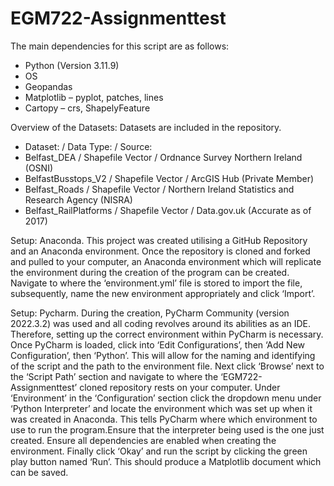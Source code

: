 # EGM722-Assignmenttest
The main dependencies for this script are as follows: 
-	Python (Version 3.11.9)
-	OS
-	Geopandas
-	Matplotlib – pyplot, patches, lines
-	Cartopy – crs, ShapelyFeature


Overview of the Datasets:
Datasets are included in the repository.
- Dataset:		/ 				Data Type:			/		Source:
- Belfast_DEA	/ 				Shapefile Vector 	/		Ordnance Survey Northern Ireland (OSNI)
- BelfastBusstops_V2	/		Shapefile Vector	/		ArcGIS Hub (Private Member)
- Belfast_Roads			/		Shapefile Vector	/		Northern Ireland Statistics and Research Agency (NISRA)
- Belfast_RailPlatforms	/		Shapefile Vector	/		Data.gov.uk (Accurate as of 2017)


Setup: Anaconda.
This project was created utilising a GitHub Repository and an Anaconda environment.
Once the repository is cloned and forked and pulled to your computer, an Anaconda environment which will replicate the environment during the creation of the program can be created.
Navigate to where the ‘environment.yml’ file is stored to import the file, subsequently, name the new environment appropriately and click ‘Import’.


Setup: Pycharm.
During the creation, PyCharm Community (version 2022.3.2) was used and all coding revolves around its abilities as an IDE. 
Therefore, setting up the correct environment within PyCharm is necessary. 
Once PyCharm is loaded, click into ‘Edit Configurations’, then ‘Add New Configuration’, then ‘Python’. This will allow for the naming and identifying of the script and the path to the environment file.
Next click ‘Browse’ next to the ‘Script Path’ section and navigate to where the ‘EGM722-Assignmenttest’ cloned repository rests on your computer. 
Under ‘Environment’ in the ‘Configuration’ section click the dropdown menu under ‘Python Interpreter’ and locate the environment which was set up when it was created in Anaconda.
This tells PyCharm where which environment to use to run the program.Ensure that the interpreter being used is the one just created.
Ensure all dependencies are enabled when creating the environment.
Finally click ‘Okay’ and run the script by clicking the green play button named ‘Run’. This should produce a Matplotlib document which can be saved.
